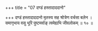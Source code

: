 +++
title = "07 दण्डं हस्तादाददानो"

+++
दण्डं हस्तादाददानो मृतस्य सह श्रोत्रेण वर्चसा बलेन ।  
समागृभाय वसु भूरि पुष्टमर्वाङ् त्वमेह्यभि जीवलोकम् ॥ १० ॥